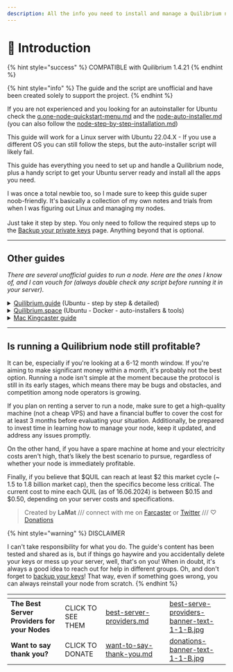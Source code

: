 ```yaml
---
description: All the info you need to install and manage a Quilibrium node
---
```


# 🖖 Introduction

{% hint style="success" %}
COMPATIBLE with Quilibrium 1.4.21
{% endhint %}

{% hint style="info" %}
The guide and the script are unofficial and have been created solely to support the project.
{% endhint %}

If you are not experienced and you looking for an autoinstaller for Ubuntu check the [q.one-node-quickstart-menu.md](q.one-node-quickstart-menu.md "mention") and the [node-auto-installer.md](node-auto-installer.md "mention") (you can also follow the [node-step-by-step-installation.md](tutorials/node-step-by-step-installation.md "mention"))

This guide will work for a Linux server with Ubuntu 22.04.X - If you use a different OS you can still follow the steps, but the auto-installer script will likely fail.

This guide has everything you need to set up and handle a Quilibrium node, plus a handy script to get your Ubuntu server ready and install all the apps you need.

I was once a total newbie too, so I made sure to keep this guide super noob-friendly. It's basically a collection of my own notes and trials from when I was figuring out Linux and managing my nodes.\
\
Just take it step by step. You only need to follow the required steps up to the  [Backup your private keys](backup-your-private-keys.md) page. Anything beyond that is optional.

***

## Other guides

_There are several unofficial guides to run a node. Here are the ones I know of, and I can vouch for (always double check any script before running it in your server)._

<details>

<summary><a href="https://quilibrium.guide">Quilibrium.guide</a> (Ubuntu - step by step &#x26; detailed)</summary>

If you are more experienced and want step-by-step detailed instructions, check out [Quilibrium.guide](https://quilibrium.guide/) by [Demipoet](https://warpcast.com/demipoet)

</details>

<details>

<summary><a href="https://quilibrium.space">Quilibrium.space</a> (Ubuntu - Docker - auto-installers &#x26; tools)</summary>

This guide is very similar to what I offer here, but there is a very handy [Docker installation package](https://docs.quilibrium.space/installation/installing-node/running-with-docker). Made by [0xozgur](https://warpcast.com/0xozgur).

</details>

<details>

<summary><a href="https://paragraph.xyz/@kingcaster/quil-node-running-guide-mac-m2-mini">Mac Kingcaster guide</a></summary>

If you want to install the node on Mac, use [this guide](https://paragraph.xyz/@kingcaster/quil-node-running-guide-mac-m2-mini), made by [Kingcaster](https://paragraph.xyz/@kingcaster).

</details>

***

## Is running a Quilibrium node still profitable?

It can be, especially if you're looking at a 6-12 month window. If you're aiming to make significant money within a month, it's probably not the best option. Running a node isn't simple at the moment because the protocol is still in its early stages, which means there may be bugs and obstacles, and competition among node operators is growing.

If you plan on renting a server to run a node, make sure to get a high-quality machine (not a cheap VPS) and have a financial buffer to cover the cost for at least 3 months before evaluating your situation. Additionally, be prepared to invest time in learning how to manage your node, keep it updated, and address any issues promptly.

On the other hand, if you have a spare machine at home and your electricity costs aren't high, that’s likely the best scenario to pursue, regardless of whether your node is immediately profitable.

Finally, if you believe that $QUIL can reach at least $2 this market cycle (\~ 1.5 to 1.8 billion market cap), then the specifics become less critical. The current cost to mine each QUIL (as of 16.06.2024) is between $0.15 and $0.50, depending on your server costs and specifications.

> Created by **LaMat** /// connect with me on [Farcaster](https://warpcast.com/\~/invite-page/373160?id=67559391) or [Twitter](https://twitter.com/LaMat1111) /// ♡ [Donations](want-to-say-thank-you.md)

{% hint style="warning" %}
DISCLAIMER

I can't take responsibility for what you do. The guide's content has been tested and shared as is, but if things go haywire and you accidentally delete your keys or mess up your server, well, that's on you! When in doubt, it's always a good idea to reach out for help in different groups. Oh, and don't forget to [backup your keys](backup-your-private-keys.md)! That way, even if something goes wrong, you can always reinstall your node from scratch.
{% endhint %}



<table data-card-size="large" data-column-title-hidden data-view="cards" data-full-width="false"><thead><tr><th></th><th></th><th data-hidden data-card-target data-type="content-ref"></th><th data-hidden></th><th data-hidden data-card-cover data-type="files"></th></tr></thead><tbody><tr><td><strong>The Best Server Providers for your Nodes</strong></td><td>CLICK TO SEE THEM</td><td><a href="best-server-providers.md">best-server-providers.md</a></td><td></td><td><a href=".gitbook/assets/best-serve-providers-banner-text-1-1-B.jpg">best-serve-providers-banner-text-1-1-B.jpg</a></td></tr><tr><td><strong>Want to say thank you?</strong></td><td>CLICK TO DONATE</td><td><a href="want-to-say-thank-you.md">want-to-say-thank-you.md</a></td><td></td><td><a href=".gitbook/assets/donations-banner-text-1-1-B.jpg">donations-banner-text-1-1-B.jpg</a></td></tr></tbody></table>
